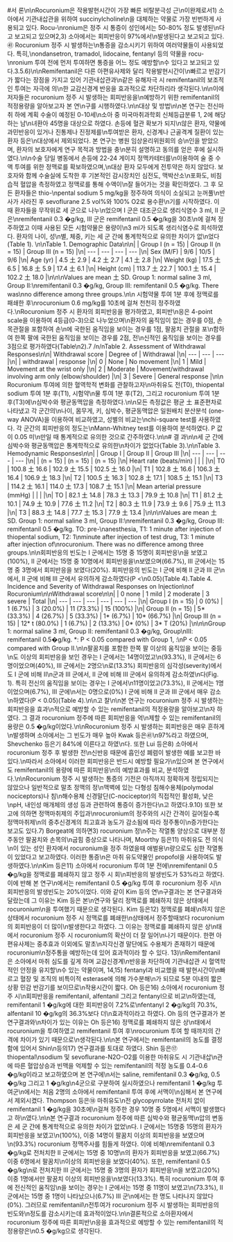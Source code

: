 #서 론\n\nRocuronium은 작용발현시간이 가장 빠른 비탈분극성 근\n이완제로서1) 소아에서 기관내삽관을 위하여 succinylcholine\n을 대체하는 약물로 가장 빈번하게 사용되고 있다. Rocu-\nronium은 정주 시 통증이 성인에서는 50-80% 정도 발생된\n다고 보고되고 있으며2,3) 소아에서는 회피반응이 97%에서\n발생된다고 보고되고 있다.㊶ Rocuronium 정주 시 발생하는\n통증을 감소시키기 위하여 여러약물들이 사용되었다. 특히,\nondansetron, tramadol, lidocaine, fentanyl 등의 약물을 rocu-\nronium 투여 전에 먼저 투여하면 통증을 어느 정도 예방할\n수 있다고 보고되고 있다.3.5.6)\n\nRemifentanil은 다른 아편유사제와 달리 작용발현시간이\n빠르고 반감기가 짧다는 장점을 가지고 있어 기관내삽관과\n같은 유해자극 시 remifentanil의 보조적인 투여는 자극에 의\n한 교감신경계 반응을 효과적으로 차단하리라 생각된다.\n\n이에 저자들은 rocuronium 정주 시 발생하는 회피반응을\n예방하기 위한 remifentanil의 적정용량을 알아보고자 본 연\n구를 시행하였다.\n\n대상 및 방법\n\n본 연구는 전신마취 하에 계획 수술이 예정된 0-10세\n소아 중 미국마취과학회 신체등급분류 1, 2에 해당하는 남\n녀환아 45명을 대상으로 하였다. 손등에 혈관 확보가 되지\n않은 환자, 약물에 과민반응이 있거나 진통제나 진정제를\n투여받은 환자, 신경계나 근골격계 질환이 있는 환자 등은\n대상에서 제외되었다. 본 연구는 병원 임상윤리위원회의 승\n인을 받았으며, 환자의 보호자에게 연구 목적과 방법을 충\n분히 설명하고 동의를 얻은 후에 실시하였다.\n\n수술 당일 병동에서 손등에 22-24 게이지 정맥카테터를\n이용하여 술 중 수액 투여를 위한 정맥로를 확보하였으며,\n대상 환자 모두에게 전투약은 하지 않았다. 보호자와 함께 수술실에 도착한 후 기본적인 감시장치인 심전도, 맥박산소\n포화도, 비침습적 혈압을 측정하였고 정맥로를 통해 수액이\n잘 들어가는 것을 확인하였다. 그 후 모든 환자들은 thio-\npental sodium 5 mg/kg을 정주하여 의식이 소실되고 눈꺼풀\n반사가 사라진 후 sevoflurane 2.5 vol%와 100% O2로 용수환\n기를 시작하였다. 이 때 환자들을 무작위로 세 군으로 나누\n었으며 I 군은 대조군으로 생리식염수 3 ml, II 군은\nremifentanil 0.3 �g/kg, III 군은 remifentanil 0.5 �g/kg을 30초\n에 걸쳐 정주하였고 이때 사용된 모든 시험약물은 용량이\n3 ml가 되도록 생리식염수로 희석하였다. 환자의 나이, 성\n별, 체중, 키는 세 군 간에 통계학적으로 유의한 차이가 없\n었다(Table 1). \n\nTable 1. Demographic Data\n\n|  | Group I (n = 15) | Group II (n = 15) | Group III (n = 15) |\n| --- | --- | --- | --- |\n| Sex (M/F) | 9/6 | 10/5 | 9/6 |\n| Age (yr) | 4.5 土 2.9 | 4.2 土 2.7 | 4.1 土 2.8 |\n| Weight (kg) | 17.5 土 6.5 | 16.8 土 5.9 | 17.4 土 6.1 |\n| Height (cm) | 113.7 土 22.7 | 100.1 土 15.4 | 102.2 土 18.0 |\n\n\nValues are mean 土 SD. Group 1: normal saline 3 ml, Group II:\nremifentanil 0.3 �g/kg, Group III: remifentanil 0.5 �g/kg. There was\nno difference among three groups.\n\n 시험약물 투여 1분 후에 정맥로를 패쇄한 후\nrocuronium 0.6 mg/kg를 10초에 걸쳐 천천히 정주하였다.\nRocuronium 정주 시 환자의 회피반응을 평가하였고, 회피반\n응은 4-point scale을 이용하여 4등급(0-3)으로 나누었으며\n환자의 움직임이 없는 경우를 0점, 손목관절을 포함하여 손\n에 국한된 움직임을 보이는 경우를 1점, 팔꿈치 관절을 포\n함하여 한쪽 팔에 국한된 움직임을 보이는 경우를 2점, 전\n신적인 움직임을 보이는 경우를 3점으로 평가하였다(Table\n2).7 /n/nTable 2. Assessment of Withdrawal Responses\n\n| Withdrawal score | Degree of | Withdrawal |\n| --- | --- | --- |\n|  | withdrawal | response |\n| 0 | None | No movement |\n| 1 | Mild | Movement at the wrist only |\n| 2 | Moderate | Movement/withdrawal involving arm only (elbow/shoulder) |\n| 3 | Severe | General response |\n\n Rocuronium 투여에 의한 혈역학적 변화를 관찰하고자\n마취유도 전(T0), thiopental sodium 투여 1분 후(T1), 시험약\n물 투여 1분 후(T2), 그리고 rocuronium 투여 1분 후(T3)에\n심박수와 평균동맥압을 측정하였다.\n\n모든 측정값은 평균 土 표준편차로 나타냈고 각 군간의\n나이, 몸무게, 키, 심박수, 평균동맥압은 일원배치 분산분석 (one-way ANOVA)을 이용하여 비교하였고, 성별의 비교는\nchi-square test를 사용하였다. 각 군간의 회피반응의 정도는\nMann-Whitney test를 이용하여 분석하였다. P 값이 0.05 미\n만일 때 통계적으로 유의한 것으로 간주하였다.\n\n# 결 과\n\n세 군 간에 심박수와 평균동맥압은 통계학적으로 유의한\n차이가 없었다(Table 3).\n\nTable 3. Hemodynamic Responses\n\n|  | Group I | Group II | Group III |\n| --- | --- | --- | --- |\n|  | (n = 15) | (n = 15) | (n = 15) |\n| Heart rate (beats/min) |  |  |  |\n| T0 | 100.8 土 16.6 | 102.9 土 15.5 | 102.5 土 16.0 |\n| T1 | 102.8 土 16.6 | 106.3 土 16.4 | 106.9 土 18.3 |\n| T2 | 100.5 土 16.3 | 102.8 土 17.1 | 108.5 土 15.1 |\n| T3 | 114.2 土 16.1 | 114.0 土 17.3 | 108.7 土 15.1 |\n| Mean arterial pressure (mmHg) |  |  |  |\n| TO | 82.1 土 14.8 | 78.3 土 13.3 | 79.9 土 10.8 |\n| T1 | 81.2 土 10.1 | 74.9 土 10.9 | 77.6 土 11.2 |\n| T2 | 80.3 土 11.9 | 73.9 土 9.6 | 75.9 土 11.3 |\n| T3 | 88.3 土 14.8 | 77.7 土 15.3 | 77.9 土 13.4 |\n\n\nValues are mean 土 SD. Group 1: normal saline 3 ml, Group II:\nremifentanil 0.3 �g/kg, Group III: remifentanil 0.5 �g/kg. TO: pre-\nanesthesia, T1: 1 minute after injection of thiopental sodium, T2: 1\nminute after injection of test drug, T3: 1 minute after injection of\nrocuronium. There was no difference among three groups.\n\n회피반응의 빈도는 I 군에서는 15명 중 15명이 회피반응\n을 보였고(100%), II 군에서는 15명 중 10명에서 회피반응을\n보였으며(66.7%), III 군에서는 15명 중 3명에서 회피반응을 보였다(20%). 회피반응의 빈도는 I 군에 비해 II 군과 III 군\n에서, II 군에 비해 III 군에서 유의하게 감소하였다(P <\n0.05)(Table 4).Table 4. Incidence and Severity of Withdrawal Responses on Injection\nof Rocuronium\n\nWithdrawal score\n\n|  | 0 none | 1 mild | 2 moderate | 3 severe | Total |\n| --- | --- | --- | --- | --- | --- |\n| Group I (n = 15) | 0 (0%) | 1 (6.7%) | 3 (20.0%) | 11 (73.3%) | 15 (100%) |\n| Group II (n = 15) | 5* (33.3%) | 4 (26.7%) | 5 (33.3%) | 1* (6.7%) | 10* (66.7%) |\n| Group III (n = 15) | 12* t (80.0%) | 1 (6.7%) | 2 (13.3%) | 0* (0%) | 3* T (20%) |\n\n\nGroup 1: normal saline 3 ml, Group II: remifentanil 0.3 �g/kg, Group\nIII: remifentanil 0.5�g/kg. *: P < 0.05 compared with Group 1, :\nP < 0.05 compared with Group II.\n\n팔꿈치를 포함한 한쪽 팔 이상의 움직임을 보이는 중등\n도 이상의 회피반응을 보인 경우는 I 군에서는 14명이었고\n(93.3%), II 군에서는 6명이었으며(40%), III 군에서는 2명으\n로(13.3%) 회피반응의 심각성(severity)에서도 I 군에 비해 II\n군과 III 군에서, II 군에 비해 III 군에서 유의하게 감소하였\n다(Fig. 1). 특히 전신의 움직임을 보이는 경우는 I 군에서\n11명이었고(73.3%), II 군에서는 1명이었으며(6.7%), III 군에\n서는 0명으로(0%) I 군에 비해 II 군과 III 군에서 매우 감소\n하였다(P < 0.05)(Table 4).\n\n고 찰\n\n본 연구는 rocuronium 정주 시 발생하는 회피반응을 효과\n적으로 예방할 수 있는 remifentanil의 적정용량을 알아보고\n자 하였다. 그 결과 rocuronium 정주에 따른 회피반응을 억\n제할 수 있는 remifentanil의 용량은 0.5 �g/kg이었다.\n\nRocuronium 정주 시 발생하는 회피반응은 매우 흔하게\n발생하며 소아에서는 그 빈도가 매우 높아 Kwak 등은㊶\n97%라고 하였으며, Shevchenko 등은기 84%에 이른다고 하였\n다. 또한 Lui 등은8) 소아에서 rocuronium 정주 후 발생한 전\n신반응 때문에 흡인성 폐렴이 발생한 예를 보고한 바 있다.\n따라서 소아에서 이러한 회피반응은 반드시 예방할 필요가\n있으며 본 연구에서도 remifentanil의 용량에 따른 회피반응\n의 예방효과를 비교, 분석하였다.\n\nRocuronium 정주 시 발생하는 통증의 기전은 아직까지 정확하게 정립되지는 않았으나 일반적으로 말초 정맥의 정\n맥벽에 있는 다형성 침해수용체(polymodal nociceptors)나 침\n해수용체 신경말단(C-nociceptor)의 직접적인 활성화, 낮은\npH, 내인성 매개체의 생성 등과 관련하여 통증이 증가한다\n고 하였다.9.10) 또한 보고에 의하면 정맥마취제의 주입과\nrocuronium의 정주와의 시간 간격이 길어질수록 정맥마취제\n의 중추신경계의 최고효과 농도가 감소됨에 따라 정주통이\n증가한다는 보고도 있다.7) Borgeat에 의하면3) rocuronium 정\n주는 작열통 양상으로 대부분 정주동안 팔꿈치와 손목의\n굽힘 증상으로 나타나며, Moorthy 등은11) 마취유도 전 의식\n이 있는 성인 환자에서 rocuronium을 정주 하였을때 애벌용\n량으로도 심한 작열통이 있었다고 보고하였다. 이러한 통증\n은 마취 유도약물인 propofol을 사용하여도 발생하였다.\n\nKim 등은11) 소아에서 rocuronium 투여 1분 전에\nremifentanil 0.5 �g/kg을 정맥로를 폐쇄하지 않고 정주 시 회\n피반응의 발생빈도가 53%라고 하였다. 이에 반해 본 연구\n에서는 remifentanil 0.5 �g/kg 투여 후 rocuronium 정주 시\n회피반응의 발생빈도는 20%이었다. 이와 같이 Kim 등의 연\n구결과는 본 연구결과와 달랐는데 그 이유는 Kim 등은 본\n연구와 달리 정맥로를 폐쇄하지 않은 상태에서 rocuronium\n을 투여했기 때문으로 생각된다. Kim 등은12) 정맥로를 폐쇄\n하지 않은 상태에서 rocuronium 정주 시 정맥로를 폐쇄한\n상태에서 정주할때보다 rocuronium의 회피반응이 더 많이\n발생한다고 하였다. 그 이유는 정맥로를 폐쇄하지 않은 상\n태에서 rocuronium 정주 시 rocuronium의 확산이 더 잘 일어\n나기 때문이다. 한편 아편유사제는 중추효과 이외에도 말초\n지각신경 말단에도 수용체가 존재하기 때문에 rocuronium\n정주통을 예방하는데 있어 효과적이라 할 수 있다. 13)\nRemifentanil은 소아에서 마취 심도를 깊게 하며 교감신경계\n반응을 차단하여 기관내삽관 시 혈역학적인 안정을 유지할\n수 있는 약물이며, 14,15) fentanyl과 비교했을 때 발현시간이\n빠르고 혈장 및 조직의 비특이적 esterase에 의해 가수분해\n가 되므로 5분 이내의 짧은 상황 민감 반감기를 보이므로\n작용시간이 짧다. Oh 등은16) 소아에서 rocuronium 정주 시\n회피반응을 remifentanil, alfentanil 그리고 fentanyl으로 비교\n하였는데, remifentanil 1 �g/kg에 대한 회피반응이 7.2%로\nfentanyl 2 �g/kg의 70.3%, alfentanil 10 �g/kg의 36.3%보다 더\n효과적이라고 하였다. Oh 등의 연구결과가 본 연구결과와\n차이가 있는 이유는 Oh 등은16) 정맥로를 폐쇄하지 않은 상\n태에서 rocuronium을 투여하였고 remifentanil 투여 후\nrocuronium 투여 할 때까지의 간격에 차이가 있기 때문으로\n생각된다.\n\n본 연구에서는 remifentanil의 농도를 결정함에 있어서 Shin\n등의17) 연구결과를 토대로 하였다. Shin 등은⑰ thiopental\nsodium 및 sevoflurane-N2O-O2를 이용한 마취유도 시 기관내삽\n관에 따른 혈압상승과 빈맥을 억제할 수 있는 remifentanil의 적정 농도를 0.4-0.6 �g/kg이라고 보고하였으며 본 연구에\n서는 saline, remifentanil 0.3 �g/kg, 0.5 �g/kg 그리고 1 �g/kg\n4군으로 구분하여 실시하였으나 remifentanil 1 �g/kg 투여군\n에서는 처음 2명의 소아에서 remifentanil 투여 후에 서맥이\n심해서 본 연구에서 제외시켰다. Thompson 등은⑱ 마취유도\n전 glycopyrrolate 전처치 없이 remifentanil 1 �g/kg을 30초에\n걸쳐 정주한 경우 10명 중 5명에서 서맥이 발생했다고 하\n였다.\n\n본 연구결과 rocuronium 정주에 따른 심박수와 평균동맥\n압의 변동은 세 군 간에 통계학적으로 유의한 차이가 없었\n다. I 군에서는 15명중 15명의 환자가 회피반응을 보였고\n(100%), 이중 14명이 팔꿈치 이상의 회피반응을 보였으며\n(93.3%) rocuronium 정맥주사를 힘들게 하였다. 이에 비해\nremifentanil 0.3 �g/kg로 전처치한 II 군에서는 15명 중 10명\n의 환자가 회피반응을 보였고(66.7%) 이중 6명에서 팔꿈치\n이상의 회피반응을 보였다(40%). 또한, remifentanil 0.5 �g/kg\n로 전처치한 III 군에서는 15명 중 3명의 환자가 회피반응\n을 보였고(20%) 이중 1명에서만 팔꿈치 이상의 회피반응을\n보였다(13.3%). 특히 rocuronium 투여 후에 전신적인 움직임\n을 보이는 경우는 I 군에서는 15명 중 11명이 보였고\n(73.3%), II 군에서는 15명 중 1명이 나타났으나(6.7%) III 군\n에서는 한 명도 나타나지 않았다(0%). 그러므로 remifentanil\n전투여가 rocuronium 정주 시 발생하는 회피반응의 빈도와\n정도를 감소시키는데 효과적이었다.\n\n결론적으로 소아환자에서 rocuronium 정주에 따른 회피반\n응을 효과적으로 예방할 수 있는 remifentanil의 적정용량은\n0.5 �g/kg으로 생각된다.